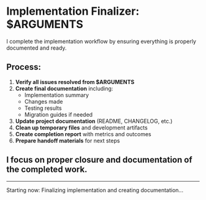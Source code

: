 # Implementation Finalizer: $ARGUMENTS

I complete the implementation workflow by ensuring everything is properly documented and ready.

## Process:
1. **Verify all issues resolved from $ARGUMENTS**
2. **Create final documentation** including:
   - Implementation summary
   - Changes made
   - Testing results
   - Migration guides if needed
3. **Update project documentation** (README, CHANGELOG, etc.)
4. **Clean up temporary files** and development artifacts
5. **Create completion report** with metrics and outcomes
6. **Prepare handoff materials** for next steps

## I focus on proper closure and documentation of the completed work.

---

Starting now: Finalizing implementation and creating documentation...